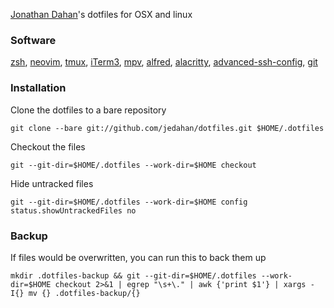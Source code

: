 [Jonathan Dahan](http://jonathan.is)'s dotfiles for OSX and linux

### Software

[zsh](https://zsh.org),
[neovim](https://neovim.io),
[tmux](https://tmux.github.io),
[iTerm3](https://iterm2.com/version3.html),
[mpv](https://mpv.io),
[alfred](https://alfredapp.com),
[alacritty](https://github.com/jwilm/alacritty),
[advanced-ssh-config](https://github.com/moul/advanced-ssh-config),
[git](https://git-scm.com)

### Installation

Clone the dotfiles to a bare repository

    git clone --bare git://github.com/jedahan/dotfiles.git $HOME/.dotfiles

Checkout the files

    git --git-dir=$HOME/.dotfiles --work-dir=$HOME checkout

Hide untracked files

    git --git-dir=$HOME/.dotfiles --work-dir=$HOME config status.showUntrackedFiles no

### Backup

If files would be overwritten, you can run this to back them up

    mkdir .dotfiles-backup && git --git-dir=$HOME/.dotfiles --work-dir=$HOME checkout 2>&1 | egrep "\s+\." | awk {'print $1'} | xargs -I{} mv {} .dotfiles-backup/{}
